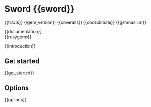Sword {{sword}}
=====
{{travis}}
{{gem_version}}
{{coveralls}}
{{codeclimate}}
{{gemnasium}}

{{documentation}}  
{{rubygems}}

{{introduction}}

Get started
-----------

{{get_started}}

Options
-------

{{options}}
